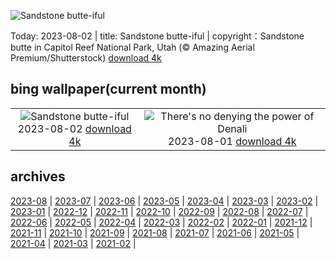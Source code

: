 ![Sandstone butte-iful](https://cn.bing.com/th?id=OHR.CapitolButte_EN-US2124222699_UHD.jpg&w=1000)

Today: 2023-08-02 | title: Sandstone butte-iful | copyright：Sandstone butte in Capitol Reef National Park, Utah (© Amazing Aerial Premium/Shutterstock) [download 4k](https://cn.bing.com/th?id=OHR.CapitolButte_EN-US2124222699_UHD.jpg)

## bing wallpaper(current month)

|  |  |
| :----: | :----: |
| ![Sandstone butte-iful](https://cn.bing.com/th?id=OHR.CapitolButte_EN-US2124222699_UHD.jpg&pid=hp&w=384&h=216&rs=1&c=4) <br/>2023-08-02 [download 4k](https://cn.bing.com/th?id=OHR.CapitolButte_EN-US2124222699_UHD.jpg)| ![There's no denying the power of Denali](https://cn.bing.com/th?id=OHR.DenaliClimber_EN-US1974827525_UHD.jpg&pid=hp&w=384&h=216&rs=1&c=4) <br/>2023-08-01 [download 4k](https://cn.bing.com/th?id=OHR.DenaliClimber_EN-US1974827525_UHD.jpg)|

## archives

[2023-08](./archives/2023-08.md) | [2023-07](./archives/2023-07.md) | [2023-06](./archives/2023-06.md) | [2023-05](./archives/2023-05.md) | [2023-04](./archives/2023-04.md) | [2023-03](./archives/2023-03.md) | [2023-02](./archives/2023-02.md) | [2023-01](./archives/2023-01.md) |
[2022-12](./archives/2022-12.md) | [2022-11](./archives/2022-11.md) | [2022-10](./archives/2022-10.md) | [2022-09](./archives/2022-09.md) | [2022-08](./archives/2022-08.md) | [2022-07](./archives/2022-07.md) | [2022-06](./archives/2022-06.md) | [2022-05](./archives/2022-05.md) |
[2022-04](./archives/2022-04.md) | [2022-03](./archives/2022-03.md) | [2022-02](./archives/2022-02.md) | [2022-01](./archives/2022-01.md) | [2021-12](./archives/2021-12.md) | [2021-11](./archives/2021-11.md) | [2021-10](./archives/2021-10.md) | [2021-09](./archives/2021-09.md) |
[2021-08](./archives/2021-08.md) | [2021-07](./archives/2021-07.md) | [2021-06](./archives/2021-06.md) | [2021-05](./archives/2021-05.md) | [2021-04](./archives/2021-04.md) | [2021-03](./archives/2021-03.md) | [2021-02](./archives/2021-02.md) |
